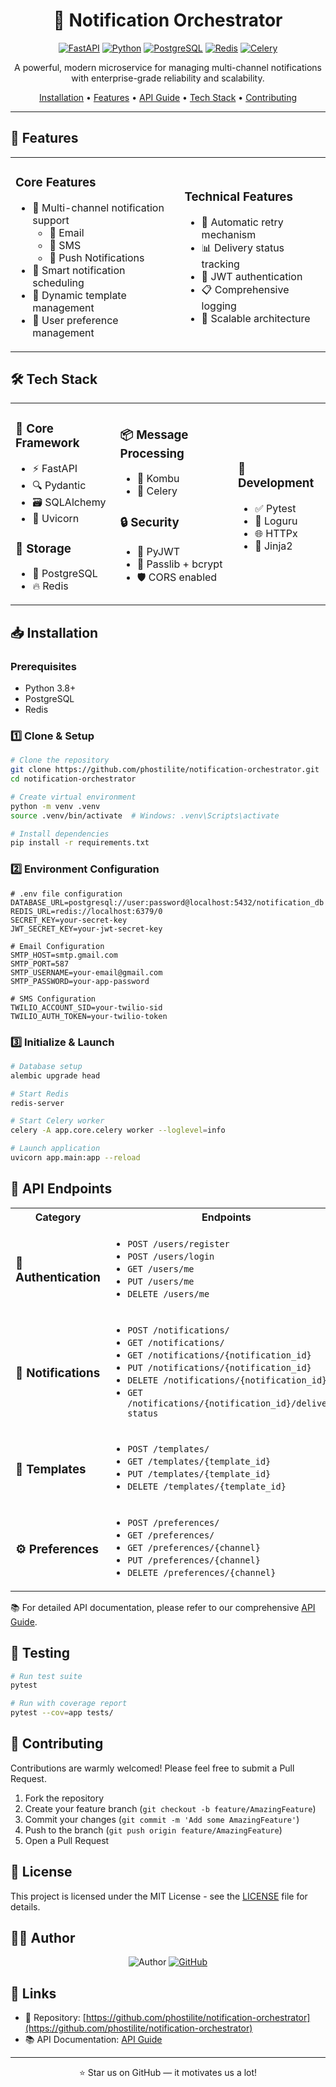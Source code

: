 <div align="center">

# 🔔 Notification Orchestrator

[![FastAPI](https://img.shields.io/badge/FastAPI-005571?style=for-the-badge&logo=fastapi)](https://fastapi.tiangolo.com)
[![Python](https://img.shields.io/badge/Python-3.8+-3776AB?style=for-the-badge&logo=python&logoColor=white)](https://www.python.org)
[![PostgreSQL](https://img.shields.io/badge/PostgreSQL-316192?style=for-the-badge&logo=postgresql&logoColor=white)](https://www.postgresql.org)
[![Redis](https://img.shields.io/badge/Redis-DC382D?style=for-the-badge&logo=redis&logoColor=white)](https://redis.io)
[![Celery](https://img.shields.io/badge/Celery-37814A?style=for-the-badge&logo=celery&logoColor=white)](https://docs.celeryproject.org)

A powerful, modern microservice for managing multi-channel notifications with enterprise-grade reliability and scalability.

[Installation](#-installation) •
[Features](#-features) •
[API Guide](./API_GUIDE.md) •
[Tech Stack](#-tech-stack) •
[Contributing](#-contributing)

</div>

---

## 🌟 Features

<table>
<tr>
<td>

### Core Features
- 🚀 Multi-channel notification support
  - 📧 Email
  - 📱 SMS
  - 🔔 Push Notifications
- 📅 Smart notification scheduling
- 📝 Dynamic template management
- 👤 User preference management

</td>
<td>

### Technical Features
- 🔄 Automatic retry mechanism
- 📊 Delivery status tracking
- 🔐 JWT authentication
- 📋 Comprehensive logging
- 🎯 Scalable architecture

</td>
</tr>
</table>

## 🛠 Tech Stack

<table>
<tr>
<td>

### 🎯 Core Framework
- ⚡️ FastAPI
- 🔍 Pydantic
- 🗃 SQLAlchemy
- 🚀 Uvicorn

### 💾 Storage
- 🐘 PostgreSQL
- 🔥 Redis

</td>
<td>

### 📦 Message Processing
- 🔄 Kombu
- 🌿 Celery

### 🔒 Security
- 🔑 PyJWT
- 🔐 Passlib + bcrypt
- 🛡 CORS enabled

</td>
<td>

### 🧪 Development
- ✅ Pytest
- 📝 Loguru
- 🌐 HTTPx
- 🎨 Jinja2

</td>
</tr>
</table>

## 📥 Installation

### Prerequisites
- Python 3.8+
- PostgreSQL
- Redis

### 1️⃣ Clone & Setup
```bash
# Clone the repository
git clone https://github.com/phostilite/notification-orchestrator.git
cd notification-orchestrator

# Create virtual environment
python -m venv .venv
source .venv/bin/activate  # Windows: .venv\Scripts\activate

# Install dependencies
pip install -r requirements.txt
```

### 2️⃣ Environment Configuration
```env
# .env file configuration
DATABASE_URL=postgresql://user:password@localhost:5432/notification_db
REDIS_URL=redis://localhost:6379/0
SECRET_KEY=your-secret-key
JWT_SECRET_KEY=your-jwt-secret-key

# Email Configuration
SMTP_HOST=smtp.gmail.com
SMTP_PORT=587
SMTP_USERNAME=your-email@gmail.com
SMTP_PASSWORD=your-app-password

# SMS Configuration
TWILIO_ACCOUNT_SID=your-twilio-sid
TWILIO_AUTH_TOKEN=your-twilio-token
```

### 3️⃣ Initialize & Launch
```bash
# Database setup
alembic upgrade head

# Start Redis
redis-server

# Start Celery worker
celery -A app.core.celery worker --loglevel=info

# Launch application
uvicorn app.main:app --reload
```

## 🔌 API Endpoints

<table>
<tr><th>Category</th><th>Endpoints</th></tr>
<tr>
<td>

### 🔐 Authentication

</td>
<td>

- `POST /users/register`
- `POST /users/login`
- `GET /users/me`
- `PUT /users/me`
- `DELETE /users/me`

</td>
</tr>
<tr>
<td>

### 🔔 Notifications

</td>
<td>

- `POST /notifications/`
- `GET /notifications/`
- `GET /notifications/{notification_id}`
- `PUT /notifications/{notification_id}`
- `DELETE /notifications/{notification_id}`
- `GET /notifications/{notification_id}/delivery-status`

</td>
</tr>
<tr>
<td>

### 📝 Templates

</td>
<td>

- `POST /templates/`
- `GET /templates/{template_id}`
- `PUT /templates/{template_id}`
- `DELETE /templates/{template_id}`

</td>
</tr>
<tr>
<td>

### ⚙️ Preferences

</td>
<td>

- `POST /preferences/`
- `GET /preferences/`
- `GET /preferences/{channel}`
- `PUT /preferences/{channel}`
- `DELETE /preferences/{channel}`

</td>
</tr>
</table>

📚 For detailed API documentation, please refer to our comprehensive [API Guide](./API_GUIDE.md).

## 🧪 Testing

```bash
# Run test suite
pytest

# Run with coverage report
pytest --cov=app tests/
```

## 🤝 Contributing

Contributions are warmly welcomed! Please feel free to submit a Pull Request.

1. Fork the repository
2. Create your feature branch (`git checkout -b feature/AmazingFeature`)
3. Commit your changes (`git commit -m 'Add some AmazingFeature'`)
4. Push to the branch (`git push origin feature/AmazingFeature`)
5. Open a Pull Request

## 📜 License

This project is licensed under the MIT License - see the [LICENSE](LICENSE) file for details.

## 👨‍💻 Author

<div align="center">
<img src="https://img.shields.io/badge/Author-Priyanshu%20Sharma-blue?style=for-the-badge" alt="Author"/>

<a href="https://github.com/phostilite">
<img src="https://img.shields.io/badge/GitHub-phostilite-181717?style=for-the-badge&logo=github" alt="GitHub"/>
</a>
</div>

## 🔗 Links

- 📂 Repository: [https://github.com/phostilite/notification-orchestrator](https://github.com/phostilite/notification-orchestrator)
- 📚 API Documentation: [API Guide](./API_GUIDE.md)

---

<div align="center">
⭐️ Star us on GitHub — it motivates us a lot!
</div>